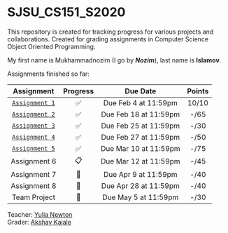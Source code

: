 SJSU_CS151_S2020
===
This repository is created for tracking progress for various projects and collaborations. Created for grading assignments in Computer Science Object Oriented Programming.

My first name is Mukhammadnozim (I go by **_Nozim_**), last name is **__Islamov__**.

Assignments finished so far:


Assignment | Progress | Due Date | Points |
:--------: | :------: | :------: | :----: |
[`Assignment 1`](./Assignment1) | :white_check_mark: | Due Feb 4 at 11:59pm | 10/10|
[`Assignment 2`](./Assignment2) | :white_check_mark: | Due Feb 18 at 11:59pm| -/65 |
[`Assignment 3`](./Assignment3) | :white_check_mark: | Due Feb 25 at 11:59pm| -/30 |
[`Assignment 4`](./Assignment4) | :white_check_mark: | Due Feb 27 at 11:59pm| -/50 |
[`Assignment 5`](./Assignment5) | :white_check_mark: | Due Mar 10 at 11:59pm| -/75 |
Assignment 6                    | :clipboard:        | Due Mar 12 at 11:59pm| -/45 |
Assignment 7                    | :no_entry_sign:    | Due Apr 9 at 11:59pm | -/40 |
Assignment 8                    | :no_entry_sign:    | Due Apr 28 at 11:59pm| -/40 |
Team Project                    | :no_entry_sign:    | Due May 5 at 11:59pm | -/30 |


Teacher: <a href="https://github.com/ynewton">Yulia Newton</a><br>
Grader:  <a href="https://github.com/AkshayKajale">Akshay Kajale</a>
